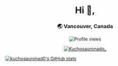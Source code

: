 
<h1 align="center">Hi 👋,</h1>
<h3 align="center">🌏 Vancouver, Canada</h3>

<div align="center">

![Profile views](https://gpvc.arturio.dev/kuchosauronad0)

<p align="center"><a href="https://twitter.com/Kuchosauronado_" target="blank"><img src="https://img.shields.io/twitter/follow/Kuchosauronado_?logo=twitter&style=for-the-badge" alt="Kuchosauronado_" /></a></p>
</div>

[![kuchosauronad0's GitHub stats](https://github-readme-stats.vercel.app/api?username=kuchosauronad0)](https://github.com/kuchosauronad0/github-readme-stats)

